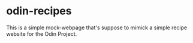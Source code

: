 # odin-recipes

This is a simple mock-webpage that's suppose to mimick a simple recipe website for the Odin Project. 
